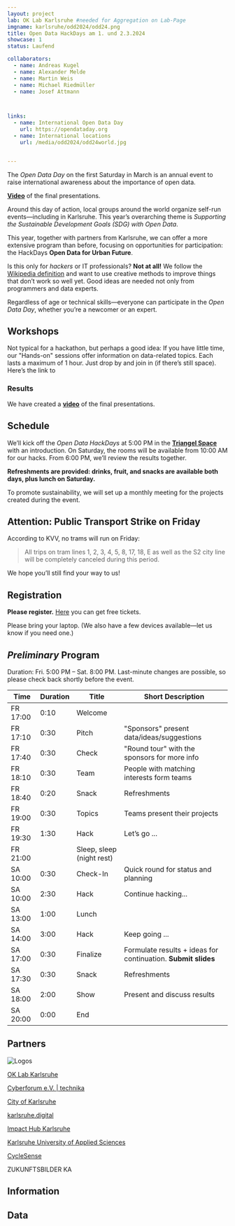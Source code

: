 ```yaml
---
layout: project
lab: OK Lab Karlsruhe #needed for Aggregation on Lab-Page
imgname: karlsruhe/odd2024/odd24.png
title: Open Data HackDays am 1. und 2.3.2024
showcase: 1
status: Laufend

collaborators:
  - name: Andreas Kugel
  - name: Alexander Melde
  - name: Martin Weis
  - name: Michael Riedmüller
  - name: Josef Attmann



links:
  - name: International Open Data Day
    url: https://opendataday.org
  - name: International locations
    url: /media/odd2024/odd24world.jpg


---
```

The *Open Data Day* on the first Saturday in March is an annual event to raise international awareness about the importance of open data.

[**Video**](https://youtu.be/lFcIXbp3C3Y) of the final presentations.

<!-- 
![](/media/odd2024/odd24.png)
-->

Around this day of action, local groups around the world organize self-run events—including in Karlsruhe.
This year’s overarching theme is *Supporting the Sustainable Development Goals (SDG) with Open Data*.

This year, together with partners from Karlsruhe, we can offer a more extensive program than before, focusing on opportunities for participation: the HackDays **Open Data for Urban Future**.

Is this only for *hackers* or IT professionals? **Not at all!** We follow the [Wikipedia definition](https://de.wikipedia.org/wiki/Hack) and want to use creative methods to improve things that don’t work so well yet. Good ideas are needed not only from programmers and data experts.

Regardless of age or technical skills—everyone can participate in the *Open Data Day*, whether you’re a newcomer or an expert.

## Workshops
Not typical for a hackathon, but perhaps a good idea: If you have little time, our "Hands-on" sessions offer information on data-related topics. Each lasts a maximum of 1 hour. Just drop by and join in (if there’s still space). Here’s the link to

### Results

We have created a [**video**](https://youtu.be/lFcIXbp3C3Y) of the final presentations.

## Schedule

We’ll kick off the *Open Data HackDays* at 5:00 PM in the **[Triangel Space](https://www.triangel.space/)** with an introduction. On Saturday, the rooms will be available from 10:00 AM for our hacks. From 6:00 PM, we’ll review the results together.

**Refreshments are provided: drinks, fruit, and snacks are available both days, plus lunch on Saturday.**

To promote sustainability, we will set up a monthly meeting for the projects created during the event.

<!-- 
![](/media/odd2024/odd24-wide.png)
-->

## Attention: Public Transport Strike on Friday
According to KVV, no trams will run on Friday:
> All trips on tram lines 1, 2, 3, 4, 5, 8, 17, 18, E as well as the S2 city line will be completely canceled during this period.

We hope you’ll still find your way to us!

## Registration

**Please register.** [Here](https://pretix.eu/digital-codes/oddka24/) you can get free tickets.

Please bring your laptop. (We also have a few devices available—let us know if you need one.)

## *Preliminary* Program
Duration: Fri. 5:00 PM – Sat. 8:00 PM. Last-minute changes are possible, so please check back shortly before the event.

| Time      | Duration | Title      | Short Description |
| ----------- | ----------- | ----------- | ----------- |
|FR 17:00|0:10|Welcome | |
|FR 17:10|0:30| Pitch  | "Sponsors" present data/ideas/suggestions |
|FR 17:40|0:30| Check | "Round tour" with the sponsors for more info  |
|FR 18:10|0:30| Team | People with matching interests form teams |
|FR 18:40|0:20| Snack | Refreshments |
|FR 19:00|0:30| Topics | Teams present their projects |
|FR 19:30|1:30| Hack | Let’s go ... |
|FR 21:00|| Sleep, sleep (night rest) |||
|SA 10:00|0:30| Check-In | Quick round for status and planning |
|SA 10:00|2:30| Hack | Continue hacking...|
|SA 13:00|1:00| Lunch |||
|SA 14:00|3:00| Hack  | Keep going ... |
|SA 17:00|0:30| Finalize  | Formulate results + ideas for continuation. **Submit slides** |
|SA 17:30|0:30| Snack | Refreshments |
|SA 18:00|2:00| Show  | Present and discuss results |
|SA 20:00|0:00| End  |  |

## Partners

![Logos](https://ok-lab-karlsruhe.de/projects/karlsruhe/odd2024/odd24coop.png)

[OK Lab Karlsruhe](https://ok-lab-karlsruhe.de)

<!-- 
-->

[Cyberforum e.V. | technika](https://www.cyberforum.de/)

[City of Karlsruhe](https://www.karlsruhe.de)

[karlsruhe.digital](https://karlsruhe.digital/)

[Impact Hub Karlsruhe](https://karlsruhe.impacthub.net)

[Karlsruhe University of Applied Sciences](https://www.h-ka.de/)

[CycleSense](https://cyclesense.de/)

ZUKUNFTSBILDER KA

## Information

## Data


